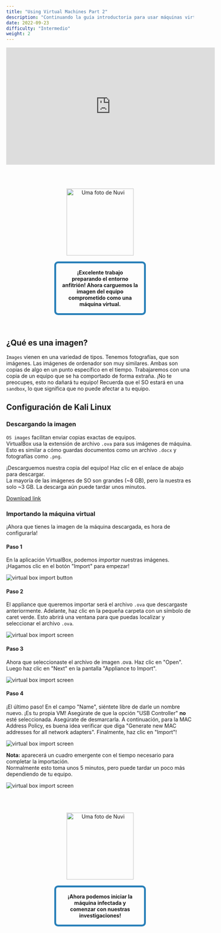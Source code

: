 ```yaml
---
title: "Using Virtual Machines Part 2"
description: "Continuando la guía introductoria para usar máquinas virtuales"
date: 2022-09-23
difficulty: "Intermedio"
weight: 2
---
```


<p style="text-align: center;"><iframe width="560" height="315" src="https://www.youtube.com/embed/ffcyyJXEhwY" frameborder="0" allow="accelerometer; autoplay; clipboard-write; encrypted-media; gyroscope; picture-in-picture" allowfullscreen></iframe></p>

<div style="margin: 1rem;padding: 2rem 2rem;text-align: center;">
    <div style="display: inline-block;padding: 1rem 1rem;vertical-align: middle;">
        <img src="../images/nuvi.PNG?" alt="Uma foto de Nuvi" width="180" height="180" />
    </div>
    <div style="display: inline-block;padding: 1rem 1rem;vertical-align: middle;width:50%;border:5px solid #2980b9;border-radius:10px;font-weight: bold;">
        ¡Excelente trabajo preparando el entorno anfitrión! Ahora carguemos la imagen del equipo comprometido como una máquina virtual.
    </div>
</div>

## ¿Qué es una imagen?

`Images` vienen en una variedad de tipos. Tenemos fotografías, que son imágenes. Las imágenes de ordenador son muy similares. Ambas son copias de algo en un punto específico en el tiempo. Trabajaremos con una copia de un equipo que se ha comportado de forma extraña. ¡No te preocupes, esto no dañará tu equipo! Recuerda que el SO estará en una `sandbox`, lo que significa que no puede afectar a tu equipo.

## Configuración de Kali Linux

### Descargando la imagen

`OS images` facilitan enviar copias exactas de equipos.  
VirtualBox usa la extensión de archivo `.ova` para sus imágenes de máquina. Esto es similar a cómo guardas documentos como un archivo `.docx` y fotografías como `.png`.

¡Descarguemos nuestra copia del equipo! Haz clic en el enlace de abajo para descargar.  
La mayoría de las imágenes de SO son grandes (~8 GB), pero la nuestra es solo ~3 GB. La descarga aún puede tardar unos minutos.

<a class="my-2 mx-4 btn btn-info" href="https://nuevofoundation-my.sharepoint.com/:f:/g/personal/beatris_mendezgandica_nuevofoundation_org/EqwR5wQyp9xEpYoP524regQB6rnwgyJBMULhuGIzyMj_4w?e=yg6rFv" target="_blank">
Download link
</a>

### Importando la máquina virtual

¡Ahora que tienes la imagen de la máquina descargada, es hora de configurarla!

#### Paso 1

En la aplicación VirtualBox, podemos _importar_ nuestras imágenes. ¡Hagamos clic en el botón "Import" para empezar!

![virtual box import button](../images/import-01.PNG?classes=border,shadow)

#### Paso 2

El appliance que queremos importar será el archivo `.ova` que descargaste anteriormente. Adelante, haz clic en la pequeña carpeta con un símbolo de caret verde. Esto abrirá una ventana para que puedas localizar y seleccionar el archivo `.ova`.

![virtual box import screen](../images/import-02.PNG?classes=border,shadow)

#### Paso 3

Ahora que seleccionaste el archivo de imagen .ova. Haz clic en "Open". Luego haz clic en "Next" en la pantalla "Appliance to Import".

![virtual box import screen](../images/import-03.PNG?classes=border,shadow)

#### Paso 4

¡El último paso! En el campo "Name", siéntete libre de darle un nombre nuevo. ¡Es tu propia VM! Asegúrate de que la opción "USB Controller" **no** esté seleccionada. Asegúrate de desmarcarla. A continuación, para la MAC Address Policy, es buena idea verificar que diga "Generate new MAC addresses for all network adapters". Finalmente, haz clic en "Import"!

![virtual box import screen](../images/import-05.PNG?classes=border,shadow)

**Nota:** aparecerá un cuadro emergente con el tiempo necesario para completar la importación.  
Normalmente esto toma unos 5 minutos, pero puede tardar un poco más dependiendo de tu equipo.

![virtual box import screen](../images/import-06.JPG?classes=border,shadow)

<div style="margin: 1rem;padding: 2rem 2rem;text-align: center;">
    <div style="display: inline-block;padding: 1rem 1rem;vertical-align: middle;">
        <img src="../images/nuvi.PNG?" alt="Uma foto de Nuvi" width="180" height="180" />
    </div>
    <div style="display: inline-block;padding: 1rem 1rem;vertical-align: middle;width:50%;border:5px solid #2980b9;border-radius:10px;font-weight: bold;">
        ¡Ahora podemos iniciar la máquina infectada y comenzar con nuestras investigaciones!
    </div>
</div>